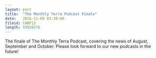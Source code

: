 ```yaml
---
layout: post
title:  "The Monthly Terra Podcast Finale"
date:   2015-11-09 03:30:00
fileid: CABP13
length: 59928576
---
```


The finale of The Monthly Terra Podcast, covering the news of August, September and October. Please look forward to our new podcasts in the future!
